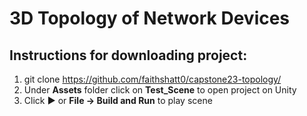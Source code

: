 # 3D Topology of Network Devices

## Instructions for downloading project:

1. git clone https://github.com/faithshatt0/capstone23-topology/
2. Under **Assets** folder click on **Test_Scene** to open project on Unity
3. Click **►** or **File -> Build and Run** to play scene
